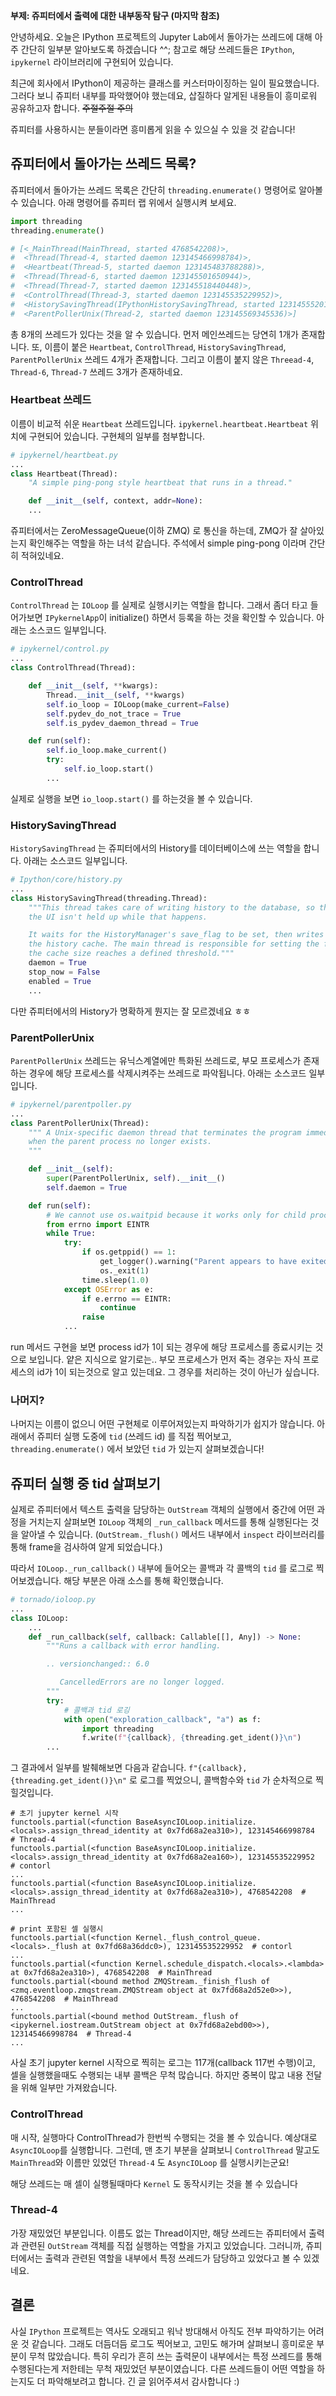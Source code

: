 **부제: 쥬피터에서 출력에 대한 내부동작 탐구 (마지막 참조)**


안녕하세요.
오늘은 IPython 프로젝트의 Jupyter Lab에서 돌아가는 쓰레드에 대해 아주 간단히 일부분 알아보도록 하겠습니다 ^^; 참고로 해당 쓰레드들은 `IPython`, `ipykernel` 라이브러리에 구현되어 있습니다.

최근에 회사에서 IPython이 제공하는 클래스를 커스터마이징하는 일이 필요했습니다. 그러다 보니 쥬피터 내부를 파악했어야 했는데요, 삽질하다 알게된 내용들이 흥미로워 공유하고자 합니다. ~~주절주절 주의~~

쥬피터를 사용하시는 분들이라면 흥미롭게 읽을 수 있으실 수 있을 것 같습니다!

## 쥬피터에서 돌아가는 쓰레드 목록?
쥬피터에서 돌아가는 쓰레드 목록은 간단히 `threading.enumerate()` 명령어로 알아볼 수 있습니다. 아래 명령어를 쥬피터 랩 위에서 실행시켜 보세요.
```python
import threading
threading.enumerate()

# [<_MainThread(MainThread, started 4768542208)>,
#  <Thread(Thread-4, started daemon 123145466998784)>,
#  <Heartbeat(Thread-5, started daemon 123145483788288)>,
#  <Thread(Thread-6, started daemon 123145501650944)>,
#  <Thread(Thread-7, started daemon 123145518440448)>,
#  <ControlThread(Thread-3, started daemon 123145535229952)>,
#  <HistorySavingThread(IPythonHistorySavingThread, started 123145552019456)>,
#  <ParentPollerUnix(Thread-2, started daemon 123145569345536)>]
```

총 8개의 쓰레드가 있다는 것을 알 수 있습니다.
먼저 메인쓰레드는 당연히 1개가 존재합니다. 또, 이름이 붙은 `Heartbeat`, `ControlThread`, `HistorySavingThread`, `ParentPollerUnix` 쓰레드 4개가 존재합니다. 그리고 이름이 붙지 않은 `Threead-4`, `Thread-6`, `Thread-7` 쓰레드 3개가 존재하네요.

### Heartbeat 쓰레드
이름이 비교적 쉬운 `Heartbeat` 쓰레드입니다. `ipykernel.heartbeat.Heartbeat` 위치에 구현되어 있습니다. 구현체의 일부를 첨부합니다.
```python
# ipykernel/heartbeat.py
...
class Heartbeat(Thread):
    "A simple ping-pong style heartbeat that runs in a thread."

    def __init__(self, context, addr=None):
    ...
```
쥬피터에서는 ZeroMessageQueue(이하 ZMQ) 로 통신을 하는데, ZMQ가 잘 살아있는지 확인해주는 역할을 하는 녀석 같습니다. 주석에서 simple ping-pong 이라며 간단히 적혀있네요.

### ControlThread
`ControlThread` 는 `IOLoop` 를 실제로 실행시키는 역할을 합니다. 그래서 좀더 타고 들어가보면 `IPykernelApp`이 initialize() 하면서 등록을 하는 것을 확인할 수 있습니다. 아래는 소스코드 일부입니다.
```python
# ipykernel/control.py
...
class ControlThread(Thread):

    def __init__(self, **kwargs):
        Thread.__init__(self, **kwargs)
        self.io_loop = IOLoop(make_current=False)
        self.pydev_do_not_trace = True
        self.is_pydev_daemon_thread = True

    def run(self):
        self.io_loop.make_current()
        try:
            self.io_loop.start()
        ...
```

실제로 실행을 보면 `io_loop.start()` 를 하는것을 볼 수 있습니다.

### HistorySavingThread
`HistorySavingThread` 는 쥬피터에서의 History를 데이터베이스에 쓰는 역할을 합니다. 아래는 소스코드 일부입니다.
```python
# Ipython/core/history.py
...
class HistorySavingThread(threading.Thread):
    """This thread takes care of writing history to the database, so that
    the UI isn't held up while that happens.

    It waits for the HistoryManager's save_flag to be set, then writes out
    the history cache. The main thread is responsible for setting the flag when
    the cache size reaches a defined threshold."""
    daemon = True
    stop_now = False
    enabled = True
    ...
```

다만 쥬피터에서의 History가 명확하게 뭔지는 잘 모르겠네요 ㅎㅎ

### ParentPollerUnix
`ParentPollerUnix` 쓰레드는 유닉스계열에만 특화된 쓰레드로, 부모 프로세스가 존재하는 경우에 해당 프로세스를 삭제시켜주는 쓰레드로 파악됩니다. 아래는 소스코드 일부입니다.
```python
# ipykernel/parentpoller.py
...
class ParentPollerUnix(Thread):
    """ A Unix-specific daemon thread that terminates the program immediately
    when the parent process no longer exists.
    """

    def __init__(self):
        super(ParentPollerUnix, self).__init__()
        self.daemon = True

    def run(self):
        # We cannot use os.waitpid because it works only for child processes.
        from errno import EINTR
        while True:
            try:
                if os.getppid() == 1:
                    get_logger().warning("Parent appears to have exited, shutting down.")
                    os._exit(1)
                time.sleep(1.0)
            except OSError as e:
                if e.errno == EINTR:
                    continue
                raise
            ...
```

run 메서드 구현을 보면 process id가 1이 되는 경우에 해당 프로세스를 종료시키는 것으로 보입니다. 얕은 지식으로 알기로는.. 부모 프로세스가 먼저 죽는 경우는 자식 프로세스의 id가 1이 되는것으로 알고 있는데요. 그 경우를 처리하는 것이 아닌가 싶습니다.

### 나머지?
나머지는 이름이 없으니 어떤 구현체로 이루어져있는지 파악하기가 쉽지가 않습니다. 아래에서 쥬피터 실행 도중에 `tid` (쓰레드 id) 를 직접 찍어보고, `threading.enumerate()` 에서 보았던 `tid` 가 있는지 살펴보겠습니다!

## 쥬피터 실행 중 tid 살펴보기
실제로 쥬피터에서 텍스트 출력을 담당하는 `OutStream` 객체의 실행에서 중간에 어떤 과정을 거치는지 살펴보면 `IOLoop` 객체의 `_run_callback` 메서드를 통해 실행된다는 것을 알아낼 수 있습니다. (`OutStream._flush()` 메서드 내부에서 `inspect` 라이브러리를 통해 frame을 검사하여 알게 되었습니다.)

따라서 `IOLoop._run_callback()` 내부에 들어오는 콜백과 각 콜백의 `tid` 를 로그로 찍어보겠습니다. 해당 부분은 아래 소스를 통해 확인했습니다.

```python
# tornado/ioloop.py
...
class IOLoop:
    ...
    def _run_callback(self, callback: Callable[[], Any]) -> None:
        """Runs a callback with error handling.

        .. versionchanged:: 6.0

           CancelledErrors are no longer logged.
        """
        try:
            # 콜백과 tid 로깅
            with open("exploration_callback", "a") as f:
                import threading
                f.write(f"{callback}, {threading.get_ident()}\n")
        ...
```

그 결과에서 일부를 발췌해보면 다음과 같습니다. `f"{callback}, {threading.get_ident()}\n"` 로 로그를 찍었으니, 콜백함수와 `tid` 가 순차적으로 찍힐것입니다.

```
# 초기 jupyter kernel 시작
functools.partial(<function BaseAsyncIOLoop.initialize.<locals>.assign_thread_identity at 0x7fd68a2ea310>), 123145466998784  # Thread-4
functools.partial(<function BaseAsyncIOLoop.initialize.<locals>.assign_thread_identity at 0x7fd68a2ea160>), 123145535229952  # contorl
...
functools.partial(<function BaseAsyncIOLoop.initialize.<locals>.assign_thread_identity at 0x7fd68a2ea310>), 4768542208  # MainThread
...

# print 포함된 셀 실행시
functools.partial(<function Kernel._flush_control_queue.<locals>._flush at 0x7fd68a36ddc0>), 123145535229952  # contorl
...
functools.partial(<function Kernel.schedule_dispatch.<locals>.<lambda> at 0x7fd68a2ea310>), 4768542208  # MainThread
functools.partial(<bound method ZMQStream._finish_flush of <zmq.eventloop.zmqstream.ZMQStream object at 0x7fd68a2d52e0>>), 4768542208  # MainThread
...
functools.partial(<bound method OutStream._flush of <ipykernel.iostream.OutStream object at 0x7fd68a2ebd00>>), 123145466998784  # Thread-4
...

```
사실 초기 jupyter kernel 시작으로 찍히는 로그는 117개(callback 117번 수행)이고, 셀을 실행했을때도 수행되는 내부 콜백은 무척 많습니다. 하지만 중복이 많고 내용 전달을 위해 일부만 가져왔습니다.

### ControlThread
매 시작, 실행마다 ControlThread가 한번씩 수행되는 것을 볼 수 있습니다. 예상대로 `AsyncIOLoop`를 실행합니다. 그런데, 맨 초기 부분을 살펴보니 `ControlThread` 말고도 `MainThread`와 이름만 있었던 `Thread-4` 도 `AsyncIOLoop` 를 실행시키는군요!

해당 쓰레드는 매 셀이 실행될때마다 `Kernel` 도 동작시키는 것을 볼 수 있습니다

### Thread-4
가장 재밌었던 부분입니다. 이름도 없는 Thread이지만, 해당 쓰레드는 쥬피터에서 출력과 관련된 `OutStream` 객체를 직접 실행하는 역할을 가지고 있었습니다. 그러니까, 쥬피터에서는 출력과 관련된 역할을 내부에서 특정 쓰레드가 담당하고 있었다고 볼 수 있겠네요.

## 결론
사실 `IPython` 프로젝트는 역사도 오래되고 워낙 방대해서 아직도 전부 파악하기는 어려운 것 같습니다. 그래도 더듬더듬 로그도 찍어보고, 고민도 해가며 살펴보니 흥미로운 부분이 무척 많았습니다. 특히 우리가 흔히 쓰는 출력문이 내부에서는 특정 쓰레드를 통해 수행된다는게 저한테는 무척 재밌었던 부분이였습니다. 다른 쓰레드들이 어떤 역할을 하는지도 더 파악해보려고 합니다. 긴 글 읽어주셔서 감사합니다 :)

